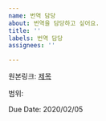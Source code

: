 ```yaml
---
name: 번역 담당
about: 번역을 담당하고 싶어요.
title: ''
labels: 번역 담당
assignees: ''

---
```


<!-- 번역할 원본 링크를 기입해주세요 -->
원본링크: [제목](링크)
<!-- 원본 링크 전체, 혹은 어디까지 번역할 건지 범위를 입력해주세요 -->
범위:
<!-- 언제까지 완료할지 기입해주세요 -->
Due Date: 2020/02/05
